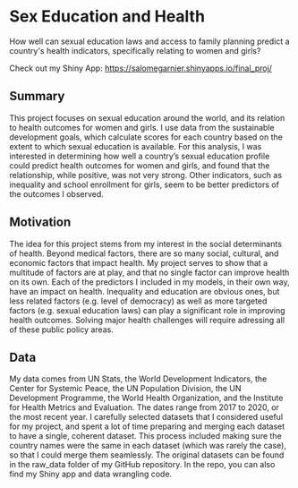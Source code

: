 # Sex Education and Health

How well can sexual education laws and access to family planning predict a country's health indicators, specifically relating to women and girls?  

Check out my Shiny App: https://salomegarnier.shinyapps.io/final_proj/

## Summary
This project focuses on sexual education around the world, and its relation to health outcomes for women and girls. I use data from the sustainable development goals, which calculate scores for each country based on the extent to which sexual education is available. For this analysis, I was interested in determining how well a country’s sexual education profile could predict health outcomes for women and girls, and found that the relationship, while positive, was not very strong. Other indicators, such as inequality and school enrollment for girls, seem to be better predictors of the outcomes I observed.

## Motivation
The idea for this project stems from my interest in the social determinants of health. Beyond medical factors, there are so many social, cultural, and economic factors that impact health. My project serves to show that a multitude of factors are at play, and that no single factor can improve health on its own. Each of the predictors I included in my models, in their own way, have an impact on health. Inequality and education are obvious ones, but less related factors (e.g. level of democracy) as well as more targeted factors (e.g. sexual education laws) can play a significant role in improving health outcomes. Solving major health challenges will require adressing all of these public policy areas.

## Data
My data comes from UN Stats, the World Development Indicators, the Center for Systemic Peace, the UN Population Division, the UN Development Programme, the World Health Organization, and the Institute for Health Metrics and Evaluation. The dates range from 2017 to 2020, or the most recent year. I carefully selected datasets that I considered useful for my project, and spent a lot of time preparing and merging each dataset to have a single, coherent dataset. This process included making sure the country names were the same in each dataset (which was rarely the case), so that I could merge them seamlessly. The original datasets can be found in the raw_data folder of my GitHub repository. In the repo, you can also find my Shiny app and data wrangling code.






